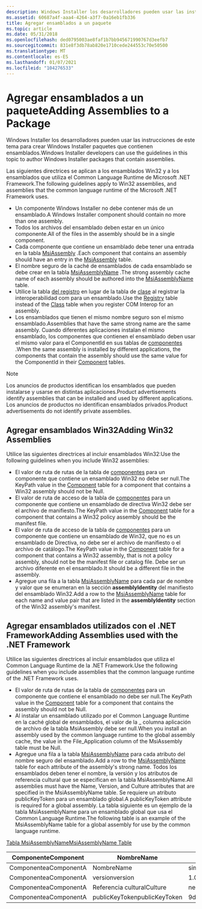 ```yaml
---
description: Windows Installer los desarrolladores pueden usar las instrucciones de este tema para crear Windows Installer paquetes que contienen ensamblados.
ms.assetid: 60687a4f-aaa4-4264-a3f7-0a16eb1fb336
title: Agregar ensamblados a un paquete
ms.topic: article
ms.date: 05/31/2018
ms.openlocfilehash: ded0795003ae8faf1b7bb945671990767d3eefb7
ms.sourcegitcommit: 831e8f3db78ab820e1710cede244553c70e50500
ms.translationtype: MT
ms.contentlocale: es-ES
ms.lasthandoff: 01/07/2021
ms.locfileid: "104276533"
---
```

# <a name="adding-assemblies-to-a-package"></a><span data-ttu-id="74cd2-103">Agregar ensamblados a un paquete</span><span class="sxs-lookup"><span data-stu-id="74cd2-103">Adding Assemblies to a Package</span></span>

<span data-ttu-id="74cd2-104">Windows Installer los desarrolladores pueden usar las instrucciones de este tema para crear Windows Installer paquetes que contienen ensamblados.</span><span class="sxs-lookup"><span data-stu-id="74cd2-104">Windows Installer developers can use the guidelines in this topic to author Windows Installer packages that contain assemblies.</span></span>

<span data-ttu-id="74cd2-105">Las siguientes directrices se aplican a los ensamblados Win32 y a los ensamblados que utiliza el Common Language Runtime de Microsoft .NET Framework.</span><span class="sxs-lookup"><span data-stu-id="74cd2-105">The following guidelines apply to Win32 assemblies, and assemblies that the common language runtime of the Microsoft .NET Framework uses.</span></span>

-   <span data-ttu-id="74cd2-106">Un componente Windows Installer no debe contener más de un ensamblado.</span><span class="sxs-lookup"><span data-stu-id="74cd2-106">A Windows Installer component should contain no more than one assembly.</span></span>
-   <span data-ttu-id="74cd2-107">Todos los archivos del ensamblado deben estar en un único componente.</span><span class="sxs-lookup"><span data-stu-id="74cd2-107">All of the files in the assembly should be in a single component.</span></span>
-   <span data-ttu-id="74cd2-108">Cada componente que contiene un ensamblado debe tener una entrada en la tabla [MsiAssembly](msiassembly-table.md) .</span><span class="sxs-lookup"><span data-stu-id="74cd2-108">Each component that contains an assembly should have an entry in the [MsiAssembly](msiassembly-table.md) table.</span></span>
-   <span data-ttu-id="74cd2-109">El nombre seguro de la caché de ensamblados de cada ensamblado se debe crear en la tabla [MsiAssemblyName](msiassemblyname-table.md) .</span><span class="sxs-lookup"><span data-stu-id="74cd2-109">The strong assembly cache name of each assembly should be authored into the [MsiAssemblyName](msiassemblyname-table.md) table.</span></span>
-   <span data-ttu-id="74cd2-110">Utilice la tabla [del registro](registry-table.md) en lugar de la tabla de [clase](class-table.md) al registrar la interoperabilidad com para un ensamblado.</span><span class="sxs-lookup"><span data-stu-id="74cd2-110">Use the [Registry](registry-table.md) table instead of the [Class](class-table.md) table when you register COM Interop for an assembly.</span></span>
-   <span data-ttu-id="74cd2-111">Los ensamblados que tienen el mismo nombre seguro son el mismo ensamblado.</span><span class="sxs-lookup"><span data-stu-id="74cd2-111">Assemblies that have the same strong name are the same assembly.</span></span> <span data-ttu-id="74cd2-112">Cuando diferentes aplicaciones instalan el mismo ensamblado, los componentes que contienen el ensamblado deben usar el mismo valor para el ComponentId en sus tablas de [componentes](component-table.md) .</span><span class="sxs-lookup"><span data-stu-id="74cd2-112">When the same assembly is installed by different applications, the components that contain the assembly should use the same value for the ComponentId in their [Component](component-table.md) tables.</span></span>

> [!Note]  
> <span data-ttu-id="74cd2-113">Los anuncios de productos identifican los ensamblados que pueden instalarse y usarse en distintas aplicaciones.</span><span class="sxs-lookup"><span data-stu-id="74cd2-113">Product advertisements identify assemblies that can be installed and used by different applications.</span></span> <span data-ttu-id="74cd2-114">Los anuncios de productos no identifican ensamblados privados.</span><span class="sxs-lookup"><span data-stu-id="74cd2-114">Product advertisements do not identify private assemblies.</span></span>

 

## <a name="adding-win32-assemblies"></a><span data-ttu-id="74cd2-115">Agregar ensamblados Win32</span><span class="sxs-lookup"><span data-stu-id="74cd2-115">Adding Win32 Assemblies</span></span>

<span data-ttu-id="74cd2-116">Utilice las siguientes directrices al incluir ensamblados Win32:</span><span class="sxs-lookup"><span data-stu-id="74cd2-116">Use the following guidelines when you include Win32 assemblies:</span></span>

-   <span data-ttu-id="74cd2-117">El valor de ruta de rutas de la tabla de [componentes](component-table.md) para un componente que contiene un ensamblado Win32 no debe ser null.</span><span class="sxs-lookup"><span data-stu-id="74cd2-117">The KeyPath value in the [Component](component-table.md) table for a component that contains a Win32 assembly should not be Null.</span></span>
-   <span data-ttu-id="74cd2-118">El valor de ruta de acceso de la tabla de [componentes](component-table.md) para un componente que contiene un ensamblado de directiva Win32 debe ser el archivo de manifiesto.</span><span class="sxs-lookup"><span data-stu-id="74cd2-118">The KeyPath value in the [Component](component-table.md) table for a component that contains a Win32 policy assembly should be the manifest file.</span></span>
-   <span data-ttu-id="74cd2-119">El valor de ruta de acceso de la tabla de [componentes](component-table.md) para un componente que contiene un ensamblado de Win32, que no es un ensamblado de Directiva, no debe ser el archivo de manifiesto o el archivo de catálogo.</span><span class="sxs-lookup"><span data-stu-id="74cd2-119">The KeyPath value in the [Component](component-table.md) table for a component that contains a Win32 assembly, that is not a policy assembly, should not be the manifest file or catalog file.</span></span> <span data-ttu-id="74cd2-120">Debe ser un archivo diferente en el ensamblado.</span><span class="sxs-lookup"><span data-stu-id="74cd2-120">It should be a different file in the assembly.</span></span>
-   <span data-ttu-id="74cd2-121">Agregue una fila a la tabla [MsiAssemblyName](msiassemblyname-table.md) para cada par de nombre y valor que se enumeran en la sección **assemblyIdentity** del manifiesto del ensamblado Win32.</span><span class="sxs-lookup"><span data-stu-id="74cd2-121">Add a row to the [MsiAssemblyName](msiassemblyname-table.md) table for each name and value pair that are listed in the **assemblyIdentity** section of the Win32 assembly's manifest.</span></span>

## <a name="adding-assemblies-used-with-the-net-framework"></a><span data-ttu-id="74cd2-122">Agregar ensamblados utilizados con el .NET Framework</span><span class="sxs-lookup"><span data-stu-id="74cd2-122">Adding Assemblies used with the .NET Framework</span></span>

<span data-ttu-id="74cd2-123">Utilice las siguientes directrices al incluir ensamblados que utiliza el Common Language Runtime de la .NET Framework.</span><span class="sxs-lookup"><span data-stu-id="74cd2-123">Use the following guidelines when you include assemblies that the common language runtime of the .NET Framework uses.</span></span>

-   <span data-ttu-id="74cd2-124">El valor de ruta de rutas de la tabla de [componentes](component-table.md) para un componente que contiene el ensamblado no debe ser null.</span><span class="sxs-lookup"><span data-stu-id="74cd2-124">The KeyPath value in the [Component](component-table.md) table for a component that contains the assembly should not be Null.</span></span>
-   <span data-ttu-id="74cd2-125">Al instalar un ensamblado utilizado por el Common Language Runtime en la caché global de ensamblados, el valor de la \_ columna aplicación de archivo de la tabla MsiAssembly debe ser null.</span><span class="sxs-lookup"><span data-stu-id="74cd2-125">When you install an assembly used by the common language runtime to the global assembly cache, the value in the File\_Application column of the MsiAssembly table must be Null.</span></span>
-   <span data-ttu-id="74cd2-126">Agregue una fila a la tabla [MsiAssemblyName](msiassemblyname-table.md) para cada atributo del nombre seguro del ensamblado.</span><span class="sxs-lookup"><span data-stu-id="74cd2-126">Add a row to the [MsiAssemblyName](msiassemblyname-table.md) table for each attribute of the assembly's strong name.</span></span> <span data-ttu-id="74cd2-127">Todos los ensamblados deben tener el nombre, la versión y los atributos de referencia cultural que se especifican en la tabla MsiAssemblyName.</span><span class="sxs-lookup"><span data-stu-id="74cd2-127">All assemblies must have the Name, Version, and Culture attributes that are specified in the MsiAssemblyName table.</span></span> <span data-ttu-id="74cd2-128">Se requiere un atributo publicKeyToken para un ensamblado global.</span><span class="sxs-lookup"><span data-stu-id="74cd2-128">A publicKeyToken attribute is required for a global assembly.</span></span> <span data-ttu-id="74cd2-129">La tabla siguiente es un ejemplo de la tabla MsiAssemblyName para un ensamblado global que usa el Common Language Runtime.</span><span class="sxs-lookup"><span data-stu-id="74cd2-129">The following table is an example of the MsiAssemblyName table for a global assembly for use by the common language runtime.</span></span>

[<span data-ttu-id="74cd2-130">Tabla MsiAssemblyName</span><span class="sxs-lookup"><span data-stu-id="74cd2-130">MsiAssemblyName Table</span></span>](msiassemblyname-table.md)



| <span data-ttu-id="74cd2-131">Componente</span><span class="sxs-lookup"><span data-stu-id="74cd2-131">Component</span></span>  | <span data-ttu-id="74cd2-132">Nombre</span><span class="sxs-lookup"><span data-stu-id="74cd2-132">Name</span></span>           | <span data-ttu-id="74cd2-133">Value</span><span class="sxs-lookup"><span data-stu-id="74cd2-133">Value</span></span>            |
|------------|----------------|------------------|
| <span data-ttu-id="74cd2-134">Componentea</span><span class="sxs-lookup"><span data-stu-id="74cd2-134">ComponentA</span></span> | <span data-ttu-id="74cd2-135">Nombre</span><span class="sxs-lookup"><span data-stu-id="74cd2-135">Name</span></span>           | <span data-ttu-id="74cd2-136">simple</span><span class="sxs-lookup"><span data-stu-id="74cd2-136">simple</span></span>           |
| <span data-ttu-id="74cd2-137">Componentea</span><span class="sxs-lookup"><span data-stu-id="74cd2-137">ComponentA</span></span> | <span data-ttu-id="74cd2-138">version</span><span class="sxs-lookup"><span data-stu-id="74cd2-138">version</span></span>        | <span data-ttu-id="74cd2-139">1.0.0.0</span><span class="sxs-lookup"><span data-stu-id="74cd2-139">1.0.0.0</span></span>          |
| <span data-ttu-id="74cd2-140">Componentea</span><span class="sxs-lookup"><span data-stu-id="74cd2-140">ComponentA</span></span> | <span data-ttu-id="74cd2-141">Referencia cultural</span><span class="sxs-lookup"><span data-stu-id="74cd2-141">Culture</span></span>        | <span data-ttu-id="74cd2-142">neutral</span><span class="sxs-lookup"><span data-stu-id="74cd2-142">neutral</span></span>          |
| <span data-ttu-id="74cd2-143">Componentea</span><span class="sxs-lookup"><span data-stu-id="74cd2-143">ComponentA</span></span> | <span data-ttu-id="74cd2-144">publicKeyToken</span><span class="sxs-lookup"><span data-stu-id="74cd2-144">publicKeyToken</span></span> | <span data-ttu-id="74cd2-145">9d1ec8380f483f5a</span><span class="sxs-lookup"><span data-stu-id="74cd2-145">9d1ec8380f483f5a</span></span> |



 

 

 



